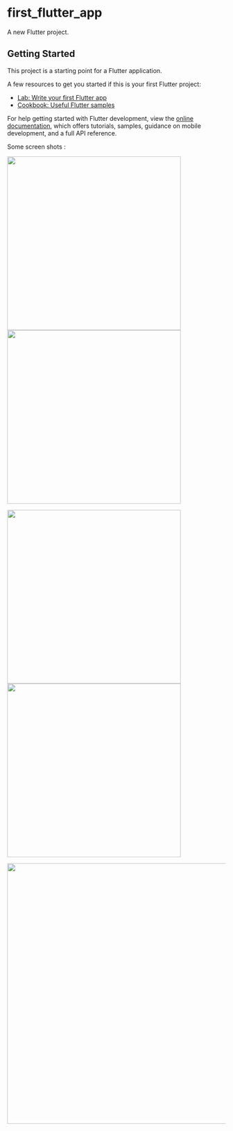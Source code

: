 # first_flutter_app

A new Flutter project.

## Getting Started

This project is a starting point for a Flutter application.

A few resources to get you started if this is your first Flutter project:

- [Lab: Write your first Flutter app](https://docs.flutter.dev/get-started/codelab)
- [Cookbook: Useful Flutter samples](https://docs.flutter.dev/cookbook)

For help getting started with Flutter development, view the
[online documentation](https://docs.flutter.dev/), which offers tutorials,
samples, guidance on mobile development, and a full API reference.

Some screen shots : 

<p float="left">
  <img src="assets/images/1.jpg" width="400" />
  <img src="assets/images/2.jpg" width="400" />
  </p>
  <p float="left">
  <img src="assets/images/3.jpg" width="400" />
  <img src="assets/images/4.jpg" width="400" />
  </p>
  <img src="assets/images/5.jpg" width="600" />
